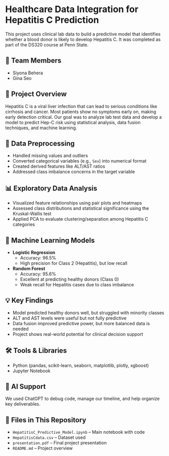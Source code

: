 # Healthcare Data Integration for Hepatitis C Prediction

This project uses clinical lab data to build a predictive model that identifies whether a blood donor is likely to develop Hepatitis C. It was completed as part of the DS320 course at Penn State.

## 👥 Team Members
- Siyona Behera
- Gina Seo

## 📌 Project Overview

Hepatitis C is a viral liver infection that can lead to serious conditions like cirrhosis and cancer. Most patients show no symptoms early on, making early detection critical. Our goal was to analyze lab test data and develop a model to predict Hep-C risk using statistical analysis, data fusion techniques, and machine learning.

## 🧪 Data Preprocessing
- Handled missing values and outliers
- Converted categorical variables (e.g., `Sex`) into numerical format
- Created derived features like ALT/AST ratios
- Addressed class imbalance concerns in the target variable

## 📊 Exploratory Data Analysis
- Visualized feature relationships using pair plots and heatmaps
- Assessed class distributions and statistical significance using the Kruskal-Wallis test
- Applied PCA to evaluate clustering/separation among Hepatitis C categories

## 🤖 Machine Learning Models
- **Logistic Regression**  
  - Accuracy: 96.5%  
  - High precision for Class 2 (Hepatitis), but low recall  
- **Random Forest**  
  - Accuracy: 95.6%  
  - Excellent at predicting healthy donors (Class 0)  
  - Weak recall for Hepatitis cases due to class imbalance

## 💡 Key Findings
- Model predicted healthy donors well, but struggled with minority classes
- ALT and AST levels were useful but not fully predictive
- Data fusion improved predictive power, but more balanced data is needed
- Project shows real-world potential for clinical decision support

## 🛠️ Tools & Libraries
- Python (pandas, scikit-learn, seaborn, matplotlib, plotly, xgboost)
- Jupyter Notebook

## 🤖 AI Support
We used ChatGPT to debug code, manage our timeline, and help organize key deliverables.

## 📁 Files in This Repository
- `HepatitisC_Predictive_Model.ipynb` – Main notebook with code
- `HepatitisCdata.csv` – Dataset used
- `presentation.pdf` – Final project presentation
- `README.md` – Project overview
